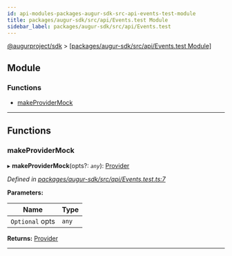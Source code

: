 ```yaml
---
id: api-modules-packages-augur-sdk-src-api-events-test-module
title: packages/augur-sdk/src/api/Events.test Module
sidebar_label: packages/augur-sdk/src/api/Events.test
---
```


[@augurproject/sdk](api-readme.md) > [[packages/augur-sdk/src/api/Events.test Module]](api-modules-packages-augur-sdk-src-api-events-test-module.md)

## Module

### Functions

* [makeProviderMock](api-modules-packages-augur-sdk-src-api-events-test-module.md#makeprovidermock)

---

## Functions

<a id="makeprovidermock"></a>

###  makeProviderMock

▸ **makeProviderMock**(opts?: *`any`*): [Provider](api-interfaces-packages-augur-sdk-src-ethereum-provider-provider.md)

*Defined in [packages/augur-sdk/src/api/Events.test.ts:7](https://github.com/AugurProject/augur/blob/a689f5d0f9/packages/augur-sdk/src/api/Events.test.ts#L7)*

**Parameters:**

| Name | Type |
| ------ | ------ |
| `Optional` opts | `any` |

**Returns:** [Provider](api-interfaces-packages-augur-sdk-src-ethereum-provider-provider.md)

___

